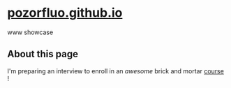 # [pozorfluo.github.io](https://pozorfluo.github.io)
www showcase

## About this page
I'm preparing an interview to enroll in an _awesome_ brick and mortar
[course](https://simplon-roanne.com/) !
